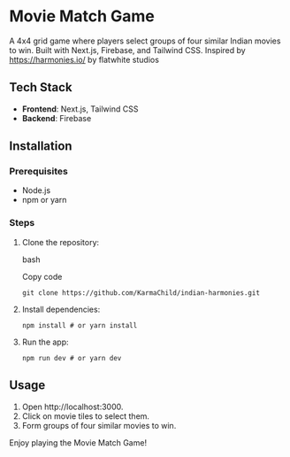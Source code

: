 Movie Match Game
================

A 4x4 grid game where players select groups of four similar Indian movies to win. Built with Next.js, Firebase, and Tailwind CSS.
Inspired by https://harmonies.io/ by flatwhite studios

Tech Stack
----------

*   **Frontend**: Next.js, Tailwind CSS
*   **Backend**: Firebase

Installation
------------

### Prerequisites

*   Node.js
*   npm or yarn

### Steps

1.  Clone the repository:

    bash

    Copy code

    `git clone https://github.com/KarmaChild/indian-harmonies.git`

2.  Install dependencies:

    `npm install # or yarn install`

3.  Run the app:

    `npm run dev # or yarn dev`


Usage
-----

1.  Open http://localhost:3000.
2.  Click on movie tiles to select them.
3.  Form groups of four similar movies to win.

Enjoy playing the Movie Match Game!

